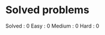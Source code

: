 <link rel="stylesheet" href="github-markdown.css">

# Solved problems

<span class="round_background solved">Solved : 0</span>
<span class="round_background easy">Easy : 0</span>
<span class="round_background medium">Medium : 0</span>
<span class="round_background hard">Hard : 0</span>
